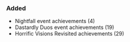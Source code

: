 ### Added
- Nightfall event achievements (4)
- Dastardly Duos event achievements (19)
- Horrific Visions Revisited achievements (29)